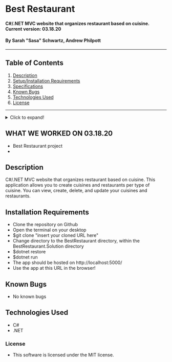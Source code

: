# Best Restaurant

#### C#/.NET MVC website that organizes restaurant based on cuisine. Current version: 03.18.20

#### By Sarah "Sasa" Schwartz, Andrew Philpott

---

## Table of Contents

1. [Description](#description)
2. [Setup/Installation Requirements](#installation-requirements)
3. [Specifications](#specs)
4. [Known Bugs](#known-bugs)
5. [Technologies Used](#technologies-used)
6. [License](#license)

---

<details>
  <summary>Click to expand!</summary>
| Route Name | URL Path | HTTP Method | Purpose |
| :--------- | :------- | :---------- | :------- |
| Index | / | GET | Homepage: displays welcome message & link to view restaurants |

| Index | /cuisines | GET | Displays list of all cuisines |

| New | /cuisines/{id} | POST | Offers a form to create a cuisine |

| Create | /cuisines/{id} | POST | Create a new cuisine object |

| Details | /cuisines/{id} | GET | Displays details of a specific cuisine |

| Edit | /cuisines/{id}/edit | GET | Offers form to edit a specific cuisine |

| Update | /cuisines/{id} | PATCH (via POST) | Updates a specific cuisine |

| Destroy | /cuisines/{id} | POST | Deletes a specific cuisine |

| Index | /restaurants | GET | Displays list of all restaurants |

| New | /restaurants/{id} | POST | Offers a form to create a restaurant |

| Create | /restaurtants/{id} | POST | Create a new restaurant object |

| Details | /restaurtants/{id} | GET | Displays details of a specific object |

| Edit | /restaurtants/{id}/edit | GET | Offers form to edit a specific restaurant |

| Update | /restaurtants/{id} | PATCH (via POST) | Updates a specific restaurant |

| Destroy | /restaurtants/{id} | POST | Deletes a specific restaurant |

</details>

## WHAT WE WORKED ON 03.18.20

- Best Restaurant project
-

## Description

C#/.NET MVC website that organizes restaurant based on cuisine. This application allows you to create cuisines and restaurants per type of cuisine. You can view, create, delete, and update your cuisines and restaurants.

## Installation Requirements

- Clone the repository on Github
- Open the terminal on your desktop
- \$git clone "insert your cloned URL here"
- Change directory to the BestRestaurant directory, within the BestRestaurant.Solution directory
- \$dotnet restore
- \$dotnet run
- The app should be hosted on http://localhost:5000/
- Use the app at this URL in the browser!

## Known Bugs

- No known bugs

## Technologies Used

- C#
- .NET

### License

- This software is licensed under the MIT license.
